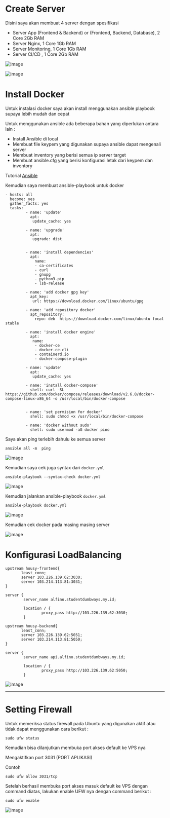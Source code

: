 # Create Server

Disini saya akan membuat 4 server dengan spesifikasi

- Server App (Frontend & Backend) or (Frontend, Backend, Database), 2 Core 2Gb RAM
- Server Nginx, 1 Core 1Gb RAM
- Server Monitoring, 1 Core 1Gb RAM
- Server CI/CD , 1 Core 2Gb RAM


![image](https://user-images.githubusercontent.com/106061407/175889635-2a0bec49-78bb-45dc-84ff-9b9b9bd48fd9.png)

![image](https://user-images.githubusercontent.com/106061407/175891816-565a6edd-584a-4d52-8645-cbd1d2bc8ae1.png)

# Install Docker

Untuk instalasi docker saya akan install menggunakan ansible playbook supaya lebih mudah dan cepat

Untuk menggunakan ansible ada beberapa bahan yang diperlukan antara lain :



- Install Ansible di local
- Membuat file keypem yang digunakan supaya ansible dapat mengenali server
- Membuat inventory yang berisi semua ip server target
- Membuat ansible.cfg yang berisi konfigurasi letak dari keypem dan inventory

Tutorial [Ansible](https://github.com/pinoezz/DevOps/tree/master/Stage-2/Week-3/Day-1%262)

Kemudian saya membuat ansible-playbook untuk docker

```
- hosts: all
  become: yes
  gather_facts: yes
  tasks:
         - name: 'update'
           apt:
            update_cache: yes

         - name: 'upgrade'
           apt:
            upgrade: dist


         - name: 'install dependencies'
           apt:
             name:
             - ca-certificates
             - curl
             - gnupg
             - python3-pip
             - lsb-release

         - name: 'add docker gpg key'
           apt_key:
            url: https://download.docker.com/linux/ubuntu/gpg

         - name: 'add repository docker'
           apt_repository:
             repo: deb  https://download.docker.com/linux/ubuntu focal stable

         - name: 'install docker engine'
           apt: 
            name:
             - docker-ce
             - docker-ce-cli
             - containerd.io
             - docker-compose-plugin

         - name: 'update'
           apt:
            update_cache: yes

         - name: 'install docker-compose'
           shell: curl -SL https://github.com/docker/compose/releases/download/v2.6.0/docker-compose-linux-x86_64 -o /usr/local/bin/docker-compose


         - name: 'set permision for docker'
           shell: sudo chmod +x /usr/local/bin/docker-compose
        
         - name: 'docker without sudo'
           shell: sudo usermod -aG docker pino
```

Saya akan ping terlebih dahulu ke semua server 

```
ansible all -m  ping
```

![image](https://user-images.githubusercontent.com/106061407/176083574-8a68659c-7465-4543-a468-281e7080cf77.png)

Kemudian saya cek juga syntax dari `docker.yml`

```
ansible-playbook --syntax-check docker.yml
```

![image](https://user-images.githubusercontent.com/106061407/176083673-79479176-39ef-42e1-95cb-5aaf313a2d09.png)

Kemudian jalankan ansible-playbook `docker.yml`

```
ansible-playbook docker.yml 
```

![image](https://user-images.githubusercontent.com/106061407/176085324-81718a09-cafe-4182-9ae2-fe3a1d56109f.png)

Kemudian cek docker pada masing masing server 

![image](https://user-images.githubusercontent.com/106061407/176085583-5e6c6a0e-8ed7-4e81-a401-60663ccc5695.png)


# Konfigurasi LoadBalancing

```
upstream housy-frontend{
       least_conn;
       server 103.226.139.62:3030;
       server 103.214.113.81:3031;
}
 
server {
        server_name alfino.studentdumbways.my.id;

        location / {
                proxy_pass http://103.226.139.62:3030;
        }
```

```
upstream housy-backend{
       least_conn;
       server 103.226.139.62:5051;
       server 103.214.113.81:5050;
}
 
server {
        server_name api.alfino.studentdumbways.my.id;

        location / {
                proxy_pass http://103.226.139.62:5050;
        }
```

![image](https://user-images.githubusercontent.com/106061407/176476178-5cd89ecd-c3a2-4dc1-b2fb-ad9cacdaa041.png)


-----------------------------------------


# Setting Firewall


Untuk memeriksa status firewall pada Ubuntu yang digunakan aktif atau tidak dapat menggunakan cara berikut :

```
sudo ufw status
```

Kemudian bisa dilanjutkan membuka port akses default ke VPS nya


Mengaktifkan port 3031 (PORT APLIKASI)

Contoh

```
sudo ufw allow 3031/tcp
```

Setelah berhasil membuka port akses masuk default ke VPS dengan command diatas, lakukan enable UFW nya dengan command berikut :

```
sudo ufw enable
```

![image](https://user-images.githubusercontent.com/106061407/176698192-e5a33a45-b54d-4277-a765-6c148bbef181.png)


